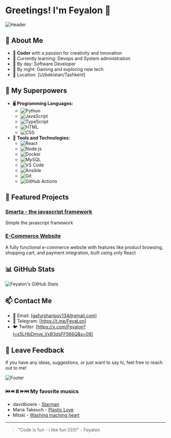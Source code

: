 # Greetings! I'm Feyalon 👋

![Header](https://camo.githubusercontent.com/2ae00213bab5af42c4428f5bd43eb884ec812ec3f44211f163172b04f9176011/68747470733a2f2f6d65646961332e67697068792e636f6d2f6d656469612f4e334e474d66674c4c766954796d6e6358312f67697068792e6769663f6369643d6563663035653437643332787a39397076397a64346232776b62336e6579727a3273643777646d6773716b3470696d6d2665703d76315f676966735f736561726368267269643d67697068792e6769662663743d67)

## 🚀 About Me
- 🌟 **Coder** with a passion for creativity and innovation
- 🌱 Currently learning: Devops and System administration
- 💼 By day: Software Developer
- 🌌 By night: Gaming and exploring new tech
- 📍 Location: [Uzbekistan/Tashkent]

## 🔧 My Superpowers
- 🖥️ **Programming Languages:** 
  - ![Python](https://img.shields.io/badge/-Python-3776AB?logo=python&logoColor=white&style=flat) 
  - ![JavaScript](https://img.shields.io/badge/-JavaScript-F7DF1E?logo=javascript&logoColor=white&style=flat)
  - ![TypeScript](https://img.shields.io/badge/-TypeScript-3178C6?logo=typescript&logoColor=white&style=flat)
  - ![HTML](https://img.shields.io/badge/-HTML5-E34F26?logo=html5&logoColor=white&style=flat)
  - ![CSS](https://img.shields.io/badge/-CSS3-1572B6?logo=css3&logoColor=white&style=flat)
- 🔨 **Tools and Technologies:** 
  - ![React](https://img.shields.io/badge/-React-61DAFB?logo=react&logoColor=white&style=flat)
  - ![Node.js](https://img.shields.io/badge/-Node.js-339933?logo=node.js&logoColor=white&style=flat)
  - ![Docker](https://img.shields.io/badge/-Docker-2496ED?logo=docker&logoColor=white&style=flat)
  - ![MySQL](https://img.shields.io/badge/-MySQL-4479A1?logo=mysql&logoColor=white&style=flat)
  - ![VS Code](https://img.shields.io/badge/-VS%20Code-007ACC?logo=visual-studio-code&logoColor=white&style=flat)
  - ![Ansible](https://img.shields.io/badge/-Ansible-EE0000?logo=ansible&logoColor=white&style=flat)
  - ![Git](https://img.shields.io/badge/-Git-F05032?logo=git&logoColor=white&style=flat)
  - ![GitHub Actions](https://img.shields.io/badge/-GitHub%20Actions-2088FF?logo=github-actions&logoColor=white&style=flat)

## 🌟 Featured Projects
### [Smarta - the javascript framework](https://github.com/Feyalon/Smarta)
Simple the javascript framework

### [E-Commerce Website](https://github.com/Feyalon/Sultan)
A fully functional e-commerce website with features like product browsing, shopping cart, and payment integration, built using only React

## 📊 GitHub Stats
![Feyalon's GitHub Stats](https://github-readme-stats.vercel.app/api?username=feyalon&show_icons=true&theme=radical)

## 📫 Contact Me
- 📧 Email: [gafursharipov134@gmail.com]
- 💼 Telegram: [https://t.me/FeyaLon]
- 🐦 Twitter: [https://x.com/Feyalon?t=x5LHbDmve_VxB3dsFF566Q&s=09]

## 💬 Leave Feedback
If you have any ideas, suggestions, or just want to say hi, feel free to reach out to me!


![Footer](https://camo.githubusercontent.com/438efb4f333360e5636ae615e461eb4312f0fd2f2c98fd7779ef493aeda81669/68747470733a2f2f6d65646961342e67697068792e636f6d2f6d656469612f377a4a67717653626a4248324d2f67697068792e6769663f6369643d65636630356534376a306f6a7434756e6a6c366a6c74796661756b6c6c7932696a346f77726f346178767963756d39742665703d76315f737469636b6572735f736561726368267269643d67697068792e6769662663743d73)

### ⏮️⏪⏸️⏩⏭️ My favorite musics
- davidbowie - [Starman](https://soundcloud.com/davidbowieofficial/04-starman-3?utm_source=clipboard&utm_medium=text&utm_campaign=social_sharing)
- Maria Takeuch - [Plastic Love](https://soundcloud.com/user-542419308/plastic-love?utm_source=clipboard&utm_medium=text&utm_campaign=social_sharing)
- Mitski - [Washing maching heart](https://soundcloud.com/mitskiofficial/washing-machine-heart?utm_source=clipboard&utm_medium=text&utm_campaign=social_sharing)

---
> "Code is fun - i like fun )))))!" - Feyalon
